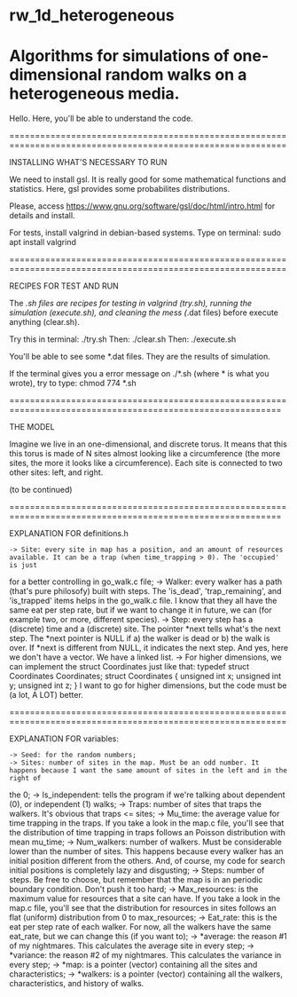 # rw_1d_heterogeneous
Algorithms for simulations of one-dimensional random walks on a heterogeneous media.
============================================================================================================

Hello. Here, you'll be able to understand the code.

============================================================================================================

INSTALLING WHAT'S NECESSARY TO RUN

We need to install gsl. It is really good for some mathematical functions and statistics. Here, gsl provides some probabilites distributions.

Please, access https://www.gnu.org/software/gsl/doc/html/intro.html for details and install.

For tests, install valgrind in debian-based systems. Type on terminal: sudo apt install valgrind

============================================================================================================

RECIPES FOR TEST AND RUN

The *.sh files are recipes for testing in valgrind (try.sh), running the simulation (execute.sh), and cleaning the mess (*.dat files) before execute
anything (clear.sh).

Try this in terminal: ./try.sh
Then: ./clear.sh
Then: ./execute.sh

You'll be able to see some *.dat files. They are the results of simulation.

If the terminal gives you a error message on ./*.sh (where * is what you wrote), try to type: chmod 774 *.sh

===========================================================================================================

THE MODEL

Imagine we live in an one-dimensional, and discrete torus. It means that this this torus is made of N sites almost looking like a circumference (the more
sites, the more it looks like a circumference). Each site is connected to two other sites: left, and right.

(to be continued)

===========================================================================================================

EXPLANATION FOR definitions.h

    -> Site: every site in map has a position, and an amount of resources available. It can be a trap (when time_trapping > 0). The 'occupied' is just
for a better controlling in go_walk.c file;
    -> Walker: every walker has a path (that's pure philosofy) built with steps. The 'is_dead', 'trap_remaining', and 'is_trapped' items helps in the
go_walk.c file. I know that they all have the same eat per step rate, but if we want to change it in future, we can (for example two, or more,
different species).
    -> Step: every step has a (discrete) time and a (discrete) site. The pointer *next tells what's the next step. The *next pointer is NULL if a) the
walker is dead or b) the walk is over. If *next is different from NULL, it indicates the next step. And yes, here we don't have a vector. We have a
linked list.
    -> For higher dimensions, we can implement the struct Coordinates just like that:
        typedef struct Coordinates Coordinates;
        struct Coordinates {
            unsigned int x;
            unsigned int y;
            unsigned int z;
        }
    I want to go for higher dimensions, but the code must be (a lot, A LOT) better.

============================================================================================================

EXPLANATION FOR variables:

    -> Seed: for the random numbers;
    -> Sites: number of sites in the map. Must be an odd number. It happens because I want the same amount of sites in the left and in the right of
the 0;
    -> Is_independent: tells the program if we're talking about dependent (0), or independent (1) walks;
    -> Traps: number of sites that traps the walkers. It's obvious that traps <= sites;
    -> Mu_time: the average value for time trapping in the traps. If you take a look in the map.c file, you'll see that the distribution of time
trapping in traps follows an Poisson distribution with mean mu_time;
    -> Num_walkers: number of walkers. Must be considerable lower than the number of sites. This happens because every walker has an initial position
different from the others. And, of course, my code for search initial positions is completely lazy and disgusting;
    -> Steps: number of steps. Be free to choose, but remember that the map is in an periodic boundary condition. Don't push it too hard;
    -> Max_resources: is the maximum value for resources that a site can have. If you take a look in the map.c file, you'll see that the distribution
for resources in sites follows an flat (uniform) distribution from 0 to max_resources;
    -> Eat_rate: this is the eat per step rate of each walker. For now, all the walkers have the same eat_rate, but we can change this (if you want
to);
    -> *average: the reason #1 of my nightmares. This calculates the average site in every step;
    -> *variance: the reason #2 of my nightmares. This calculates the variance in every step;
    -> *map: is a pointer (vector) containing all the sites and characteristics;
    -> *walkers: is a pointer (vector) containing all the walkers, characteristics, and history of walks.
